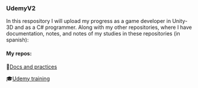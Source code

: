 ### UdemyV2
In this respository I will upload my progress as a game developer in Unity-3D and as a C# programmer. Along with my other repositories, where I have documentation, notes, and
notes of my studies in these repositories (in spanish):

#### My repos:


🚸[Docs and practices](https://github.com/GreenyHat/UnityDevelopment1.1)

🎓[Udemy training](https://github.com/GreenyHat/UdemyProject)
